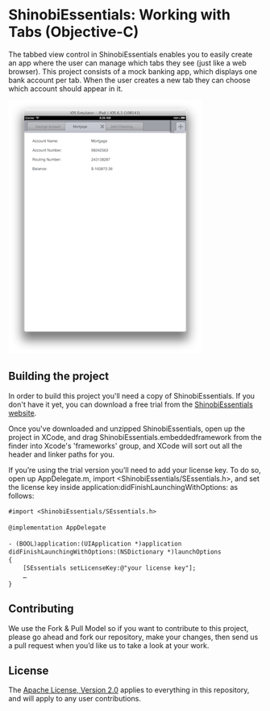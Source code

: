 ShinobiEssentials: Working with Tabs (Objective-C)
=====================

The tabbed view control in ShinobiEssentials enables you to easily create an app where the user can manage which tabs they see (just like a web browser). This project consists of a mock banking app, which displays one bank account per tab. When the user creates a new tab they can choose which account should appear in it.

![Screenshot](screenshot.png?raw=true)

Building the project
------------------

In order to build this project you'll need a copy of ShinobiEssentials. If you don't have it yet, you can download a free trial from the [ShinobiEssentials website](http://www.shinobicontrols.com/shinobiessentials/).

Once you've downloaded and unzipped ShinobiEssentials, open up the project in XCode, and drag ShinobiEssentials.embeddedframework from the finder into Xcode's 'frameworks' group, and XCode will sort out all the header and linker paths for you.

If you’re using the trial version you’ll need to add your license key. To do so, open up AppDelegate.m, import <ShinobiEssentials/SEssentials.h>, and set the license key inside application:didFinishLaunchingWithOptions: as follows:

    #import <ShinobiEssentials/SEssentials.h>

    @implementation AppDelegate

    - (BOOL)application:(UIApplication *)application didFinishLaunchingWithOptions:(NSDictionary *)launchOptions
    {
        [SEssentials setLicenseKey:@"your license key"];
        …
    }

Contributing
------------

We use the Fork & Pull Model so if you want to contribute to this project, please go ahead and fork our repository, make your changes, then send us a pull request when you’d like us to take a look at your work.

License
-------

The [Apache License, Version 2.0](license.txt) applies to everything in this repository, and will apply to any user contributions.


